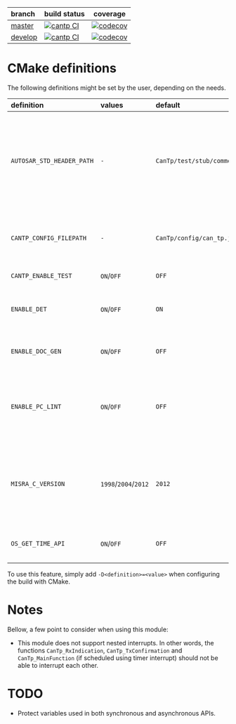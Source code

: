 | branch                                                 | build status                                                                                                                                                 | coverage                                                                                                                         |
|:-------------------------------------------------------|:-------------------------------------------------------------------------------------------------------------------------------------------------------------|----------------------------------------------------------------------------------------------------------------------------------|
| [master](https://github.com/Sauci/CanTp/tree/master)   | [![cantp CI](https://github.com/Sauci/CanTp/actions/workflows/test.yml/badge.svg?branch=master)](https://github.com/Sauci/CanTp/actions/workflows/test.yml)  | [![codecov](https://codecov.io/gh/Sauci/CanTp/branch/master/graph/badge.svg)](https://codecov.io/gh/Sauci/CanTp/branch/master)   |
| [develop](https://github.com/Sauci/CanTp/tree/develop) | [![cantp CI](https://github.com/Sauci/CanTp/actions/workflows/test.yml/badge.svg?branch=develop)](https://github.com/Sauci/CanTp/actions/workflows/test.yml) | [![codecov](https://codecov.io/gh/Sauci/CanTp/branch/develop/graph/badge.svg)](https://codecov.io/gh/Sauci/CanTp/branch/develop) |

# CMake definitions
The following definitions might be set by the user, depending on the needs.

| definition                    | values                           | default                        | description                                                                                                                                                                      |
|:------------------------------|:---------------------------------|:-------------------------------|:---------------------------------------------------------------------------------------------------------------------------------------------------------------------------------|
| ```AUTOSAR_STD_HEADER_PATH``` | ```-```                          | ```CanTp/test/stub/common```   | specifies the directory containing **AUTOSAR** standard headers ComStack_Types.h and Std_Types.h (used when integrating this module in an other project)                         |
| ```CANTP_CONFIG_FILEPATH```   | ```-```                          | ```CanTp/config/can_tp.json``` | specifies which json configuration file should be used to generate the auto-generated code                                                                                       |
| ```CANTP_ENABLE_TEST```       | ```ON```/```OFF```               | ```OFF```                      | enables/disables tests.                                                                                                                                                          |
| ```ENABLE_DET```              | ```ON```/```OFF```               | ```ON```                       | enables/disables development error detections (see AUTOSAR [DET](https://www.autosar.org/fileadmin/user_upload/standards/classic/4-3/AUTOSAR_SWS_DefaultErrorTracer.pdf) module) |
| ```ENABLE_DOC_GEN```          | ```ON```/```OFF```               | ```OFF```                      | enables/disables generation of [Doxygen](http://www.doxygen.nl/) documentation                                                                                                   |
| ```ENABLE_PC_LINT```          | ```ON```/```OFF```               | ```OFF```                      | enables/disables generation of targets related to static code analysis (should be disabled if [PC-Lint](https://www.gimpel.com) software is not available)                       |
| ```MISRA_C_VERSION```         | ```1998```/```2004```/```2012``` | ```2012```                     | specifies which version of **MISRA** should be used when performing static code analysis (only used if ```ENABLE_PC_LINT``` is set)                                              |
| ```OS_GET_TIME_API```         | ```ON```/```OFF```               | ```OFF```                      | indicates whether the OSEK API GetTime is available or not                                                                                                                       |

To use this feature, simply add ```-D<definition>=<value>``` when configuring the build with CMake.

# Notes
Bellow, a few point to consider when using this module:
- This module does not support nested interrupts. In other words, the functions 
```CanTp_RxIndication```, ```CanTp_TxConfirmation``` and ```CanTp_MainFunction``` (if scheduled 
using timer interrupt) should not be able to interrupt each other.

# TODO
- Protect variables used in both synchronous and asynchronous APIs.
